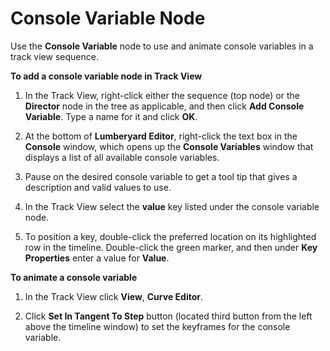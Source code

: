 # Console Variable Node<a name="cinematics-track-view-nodes-cvar"></a>

Use the **Console Variable** node to use and animate console variables in a track view sequence\.

**To add a console variable node in Track View**

1. In the Track View, right\-click either the sequence \(top node\) or the **Director** node in the tree as applicable, and then click **Add Console Variable**\. Type a name for it and click **OK**\.

1. At the bottom of **Lumberyard Editor**, right\-click the text box in the **Console** window, which opens up the **Console Variables** window that displays a list of all available console variables\.

1. Pause on the desired console variable to get a tool tip that gives a description and valid values to use\.

1. In the Track View select the **value** key listed under the console variable node\.

1. To position a key, double\-click the preferred location on its highlighted row in the timeline\. Double\-click the green marker, and then under **Key Properties** enter a value for **Value**\.

**To animate a console variable**

1. In the Track View click **View**, **Curve Editor**\.

1. Click **Set In Tangent To Step** button \(located third button from the left above the timeline window\) to set the keyframes for the console variable\.